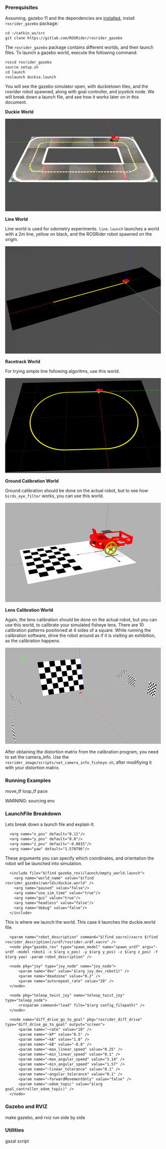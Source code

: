 ### Prerequisites

Assuming, gazebo 11 and the dependencies are [installed](https://rosrider.readthedocs.io/en/latest/PRE/#gazebo), install `rosrider_gazebo` package:

	cd ~/catkin_ws/src
	git clone https://gitlab.com/ROSRider/rosrider_gazebo

The `rosrider_gazebo` package contains different worlds, and their launch files. To launch a gazebo world, execute the following command:

	roscd rosrider_gazebo
	source setup.sh
	cd launch
	roslaunch duckie.launch

You will see the gazebo simulator open, with duckietown tiles, and the rosrider robot spawned, along with goal controller, and joystick node. We will break down a launch file, and see how it works later on in this document.

**Duckie World**

![gazebo_duckie](https://raw.githubusercontent.com/ROSRider/rosrider_doc/main/img/gazebo_duckie.png)

**Line World**

Line world is used for odometry experiments. `line.launch` launches a world with a 2m line, yellow on black, and the ROSRider robot spawned on the origin.

![gazebo_line](https://raw.githubusercontent.com/ROSRider/rosrider_doc/main/img/gazebo_line.png)


**Racetrack World**

For trying simple line following algoritms, use this world.

![gazebo_racetrack](https://raw.githubusercontent.com/ROSRider/rosrider_doc/main/img/gazebo_racetrack.png)


**Ground Calibration World**

Ground calibration should be done on the actual robot, but to see how `birds_eye_filter` works, you can use this world.

![gazebo_ground_cal](https://raw.githubusercontent.com/ROSRider/rosrider_doc/main/img/gazebo_ground_cal.png)

**Lens Calibration World**

Again, the lens calibration should be done on the actual robot, but you can use this world, to calibrate your simulated fisheye lens. There are 10 calibration patterns positioned at 4 sides of a square. While running the calibration  software, drive the robot around as if it is visiting an exhibition, as the calibration happens.

![gazebo_lens_cal](https://raw.githubusercontent.com/ROSRider/rosrider_doc/main/img/gazebo_lens_cal.png)

After obtaining the distortion matrix from the calibration program, you need to set the camera\_info. Use the `rosrider_image/scripts/set_camera_info_fisheye.sh`, after modifiying it with your distortion matrix.


### Running Examples

move_tf
loop_tf
pace

WARNING: sourcing env


### LaunchFile Breakdown

Lets break down a launch file and explain it:

```
  <arg name="x_pos" default="0.11"/>
  <arg name="y_pos" default="0.0"/>
  <arg name="z_pos" default="-0.0015"/>
  <arg name="yaw" default="1.570796"/>
```

These arguments you can specify which coordinates, and orientation the robot will be launched into simulation.

```
  <include file="$(find gazebo_ros)/launch/empty_world.launch">
    <arg name="world_name" value="$(find rosrider_gazebo)/worlds/duckie.world" />
    <arg name="paused" value="false"/>
    <arg name="use_sim_time" value="true"/>
    <arg name="gui" value="true"/>
    <arg name="headless" value="false"/>
    <arg name="debug" value="false"/>
  </include>  
```

This is where we launch the world. This case it launches the duckie.world file.

```
  <param name="robot_description" command="$(find xacro)/xacro $(find rosrider_description)/urdf/rosrider.urdf.xacro" />
  <node pkg="gazebo_ros" type="spawn_model" name="spawn_urdf" args="-urdf -model robot1 -x $(arg x_pos) -y $(arg y_pos) -z $(arg z_pos) -Y $(arg yaw) -param robot_description" />
```

```
  <node pkg="joy" type="joy_node" name="joy_node">
      <param name="dev" value="$(arg joy_dev_robot1)" />
      <param name="deadzone" value="0.2" />
      <param name="autorepeat_rate" value="20" />
  </node>
```

```
  <node pkg="teleop_twist_joy" name="teleop_twist_joy" type="teleop_node">
      <rosparam command="load" file="$(arg config_filepath)" />
  </node>

```

```
  <node name="diff_drive_go_to_goal" pkg="rosrider_diff_drive" type="diff_drive_go_to_goal" output="screen">
      <param name="~rate" value="20" />
      <param name="~kP" value="0.5" />
      <param name="~kA" value="1.0" />
      <param name="~kB" value="-0.8" />
      <param name="~max_linear_speed" value="0.25" />
      <param name="~min_linear_speed" value="0.1" />
      <param name="~max_angular_speed" value="3.14" />
      <param name="~min_angular_speed" value="1.57" />
      <param name="~linear_tolerance" value="0.1" />
      <param name="~angular_tolerance" value="0.1" />
      <param name="~forwardMovementOnly" value="false" />
      <param name="~odom_topic" value="$(arg goal_controller_odom_topic)" />
  </node>
```




### Gazebo and RVIZ

make gazebo, and rviz run side by side 


### Utilities

gazal script

